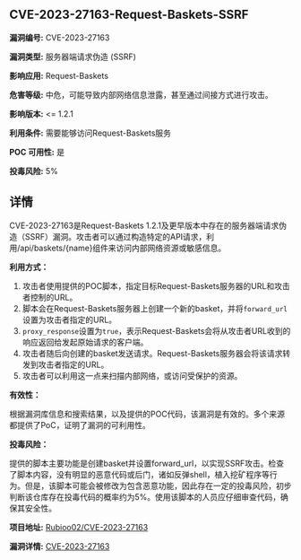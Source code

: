 ## CVE-2023-27163-Request-Baskets-SSRF

**漏洞编号:** CVE-2023-27163

**漏洞类型:** 服务器端请求伪造 (SSRF)

**影响应用:** Request-Baskets

**危害等级:** 中危，可能导致内部网络信息泄露，甚至通过间接方式进行攻击。

**影响版本:** <= 1.2.1

**利用条件:** 需要能够访问Request-Baskets服务

**POC 可用性:** 是

**投毒风险:** 5%

## 详情

CVE-2023-27163是Request-Baskets 1.2.1及更早版本中存在的服务器端请求伪造（SSRF）漏洞。攻击者可以通过构造特定的API请求，利用/api/baskets/{name}组件来访问内部网络资源或敏感信息。 

**利用方式：**

1.  攻击者使用提供的POC脚本，指定目标Request-Baskets服务器的URL和攻击者控制的URL。
2.  脚本会在Request-Baskets服务器上创建一个新的basket，并将`forward_url`设置为攻击者指定的URL。
3.  `proxy_response`设置为`true`，表示Request-Baskets会将从攻击者URL收到的响应返回给发起原始请求的客户端。
4.  攻击者随后向创建的basket发送请求。Request-Baskets服务器会将该请求转发到攻击者指定的URL。
5.  攻击者可以利用这一点来扫描内部网络，或访问受保护的资源。

**有效性：**

根据漏洞库信息和搜索结果，以及提供的POC代码，该漏洞是有效的。多个来源都提供了PoC，证明了漏洞的可利用性。

**投毒风险：**

提供的脚本主要功能是创建basket并设置forward_url，以实现SSRF攻击。检查了脚本内容，没有明显的恶意代码或后门，诸如反弹shell，植入挖矿程序等行为。但是，该脚本可能会被修改为包含恶意功能，因此存在一定的投毒风险，初步判断该仓库存在投毒代码的概率约为5%。使用该脚本的人员应仔细审查代码，确保其安全性。

**项目地址:** [Rubioo02/CVE-2023-27163](https://github.com/Rubioo02/CVE-2023-27163)

**漏洞详情:** [CVE-2023-27163](https://nvd.nist.gov/vuln/detail/CVE-2023-27163)